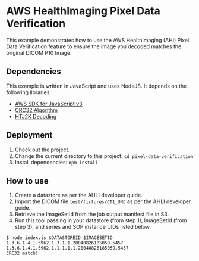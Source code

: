 # AWS HealthImaging Pixel Data Verification

This example demonstrates how to use the AWS HealthImaging (AHI) Pixel Data Verification feature to ensure the image you
decoded matches the original DICOM P10 Image.

## Dependencies

This example is written in JavaScript and uses NodeJS. It depends on the following libraries:

-   [AWS SDK for JavaScript v3](https://github.com/aws/aws-sdk-js-v3)
-   [CRC32 Algorithm](https://www.npmjs.com/package/crc-32)
-   [HTJ2K Decoding](https://github.com/chafey/openjphjs)

## Deployment

1. Check out the project.
2. Change the current directory to this project: `cd pixel-data-verification`
3. Install dependencies: `npm install`

## How to use

1. Create a datastore as per the AHLI developer guide.
2. Import the DICOM file `test/fixtures/CT1_UNC` as per the AHLI developer guide.
3. Retrieve the ImageSetId from the job output manifest file in S3.
4. Run this tool passing in your datastore (from step 1), ImageSetId (from step 3), and series and SOP instance UIDs listed below.

```
$ node index.js $DATASTOREID $IMAGESETID 1.3.6.1.4.1.5962.1.3.1.1.20040826185059.5457 1.3.6.1.4.1.5962.1.1.1.1.1.20040826185059.5457
CRC32 match!
```
